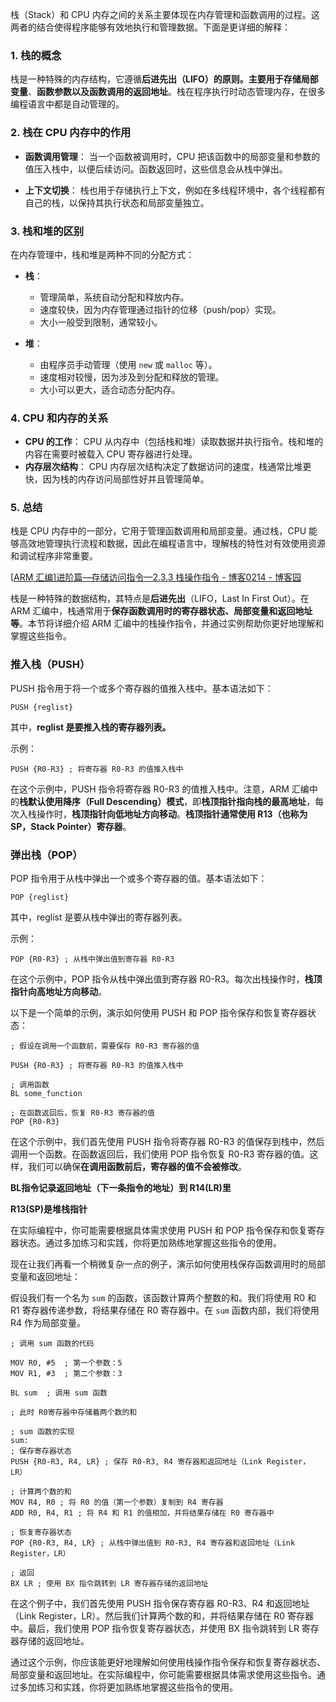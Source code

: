 栈（Stack）和 CPU 内存之间的关系主要体现在内存管理和函数调用的过程。这两者的结合使得程序能够有效地执行和管理数据。下面是更详细的解释：

### 1. 栈的概念

栈是一种特殊的内存结构，它遵循**后进先出（LIFO）**的原则。主要用于**存储局部变量**、**函数参数以及函数调用的返回地址**。栈在程序执行时动态管理内存，在很多编程语言中都是自动管理的。

### 2. 栈在 CPU 内存中的作用

- **函数调用管理**：
  当一个函数被调用时，CPU 把该函数中的局部变量和参数的值压入栈中，以便后续访问。函数返回时，这些信息会从栈中弹出。
  
- **上下文切换**：
  栈也用于存储执行上下文，例如在多线程环境中，各个线程都有自己的栈，以保持其执行状态和局部变量独立。

### 3. 栈和堆的区别

在内存管理中，栈和堆是两种不同的分配方式：

- **栈**：
  - 管理简单，系统自动分配和释放内存。
  - 速度较快，因为内存管理通过指针的位移（push/pop）实现。
  - 大小一般受到限制，通常较小。

- **堆**：
  - 由程序员手动管理（使用 `new` 或 `malloc` 等）。
  - 速度相对较慢，因为涉及到分配和释放的管理。
  - 大小可以更大，适合动态分配内存。

### 4. CPU 和内存的关系

- **CPU 的工作**：
  CPU 从内存中（包括栈和堆）读取数据并执行指令。栈和堆的内容在需要时被载入 CPU 寄存器进行处理。
- **内存层次结构**：
  CPU 内存层次结构决定了数据访问的速度，栈通常比堆更快，因为栈的内存访问局部性好并且管理简单。

### 5. 总结

栈是 CPU 内存中的一部分，它用于管理函数调用和局部变量。通过栈，CPU 能够高效地管理执行流程和数据，因此在编程语言中，理解栈的特性对有效使用资源和调试程序非常重要。





[[ARM 汇编\]进阶篇—存储访问指令—2.3.3 栈操作指令 - 博客0214 - 博客园](https://www.cnblogs.com/yaoqian/p/17486667.html)

栈是一种特殊的数据结构，其特点是**后进先出**（LIFO，Last In First Out）。在 ARM 汇编中，栈通常用于**保存函数调用时的寄存器状态、局部变量和返回地址等**。本节将详细介绍 ARM 汇编中的栈操作指令，并通过实例帮助你更好地理解和掌握这些指令。

### 推入栈（PUSH）

PUSH 指令用于将一个或多个寄存器的值推入栈中。基本语法如下：

```armasm
PUSH {reglist}
```

其中，**reglist 是要推入栈的寄存器列表。**

示例：

```armasm
PUSH {R0-R3} ; 将寄存器 R0-R3 的值推入栈中
```

在这个示例中，PUSH 指令将寄存器 R0-R3 的值推入栈中。注意，ARM 汇编中的**栈默认使用降序（Full Descending）模式**，即**栈顶指针指向栈的最高地址**，每次入栈操作时，**栈顶指针向低地址方向移动**。**栈顶指针通常使用 R13（也称为 SP，Stack Pointer）寄存器**。

### 弹出栈（POP）

POP 指令用于从栈中弹出一个或多个寄存器的值。基本语法如下：

```armasm
POP {reglist}
```

其中，reglist 是要从栈中弹出的寄存器列表。

示例：

```armasm
POP {R0-R3} ; 从栈中弹出值到寄存器 R0-R3
```

在这个示例中，POP 指令从栈中弹出值到寄存器 R0-R3。每次出栈操作时，**栈顶指针向高地址方向移动**。

以下是一个简单的示例，演示如何使用 PUSH 和 POP 指令保存和恢复寄存器状态：

```armasm
; 假设在调用一个函数前，需要保存 R0-R3 寄存器的值

PUSH {R0-R3} ; 将寄存器 R0-R3 的值推入栈中

; 调用函数
BL some_function

; 在函数返回后，恢复 R0-R3 寄存器的值
POP {R0-R3}
```

在这个示例中，我们首先使用 PUSH 指令将寄存器 R0-R3 的值保存到栈中，然后调用一个函数。在函数返回后，我们使用 POP 指令恢复 R0-R3 寄存器的值。这样，我们可以确保**在调用函数前后，寄存器的值不会被修改**。 

**BL指令记录返回地址（下一条指令的地址）到 R14(LR)里** 

**R13(SP)是堆栈指针**

在实际编程中，你可能需要根据具体需求使用 PUSH 和 POP 指令保存和恢复寄存器状态。通过多加练习和实践，你将更加熟练地掌握这些指令的使用。

现在让我们再看一个稍微复杂一点的例子，演示如何使用栈保存函数调用时的局部变量和返回地址：

假设我们有一个名为 `sum` 的函数，该函数计算两个整数的和。我们将使用 R0 和 R1 寄存器传递参数，将结果存储在 R0 寄存器中。在 `sum` 函数内部，我们将使用 R4 作为局部变量。

```armasm
; 调用 sum 函数的代码

MOV R0, #5  ; 第一个参数：5
MOV R1, #3  ; 第二个参数：3

BL sum  ; 调用 sum 函数

; 此时 R0寄存器中存储着两个数的和

; sum 函数的实现
sum:
; 保存寄存器状态
PUSH {R0-R3, R4, LR} ; 保存 R0-R3, R4 寄存器和返回地址（Link Register，LR）

; 计算两个数的和
MOV R4, R0 ; 将 R0 的值（第一个参数）复制到 R4 寄存器
ADD R0, R4, R1 ; 将 R4 和 R1 的值相加，并将结果存储在 R0 寄存器中

; 恢复寄存器状态
POP {R0-R3, R4, LR} ; 从栈中弹出值到 R0-R3, R4 寄存器和返回地址（Link Register，LR）

; 返回
BX LR ; 使用 BX 指令跳转到 LR 寄存器存储的返回地址
```

在这个例子中，我们首先使用 PUSH 指令保存寄存器 R0-R3、R4 和返回地址（Link Register，LR）。然后我们计算两个数的和，并将结果存储在 R0 寄存器中。最后，我们使用 POP 指令恢复寄存器状态，并使用 BX 指令跳转到 LR 寄存器存储的返回地址。

通过这个示例，你应该能更好地理解如何使用栈操作指令保存和恢复寄存器状态、局部变量和返回地址。在实际编程中，你可能需要根据具体需求使用这些指令。通过多加练习和实践，你将更加熟练地掌握这些指令的使用。